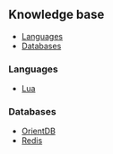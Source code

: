 ## Knowledge base

 - [Languages](#languages)
 - [Databases](#databases)

### Languages

 - [Lua](languages/lua.md)

### Databases

 - [OrientDB]()
 - [Redis]()
